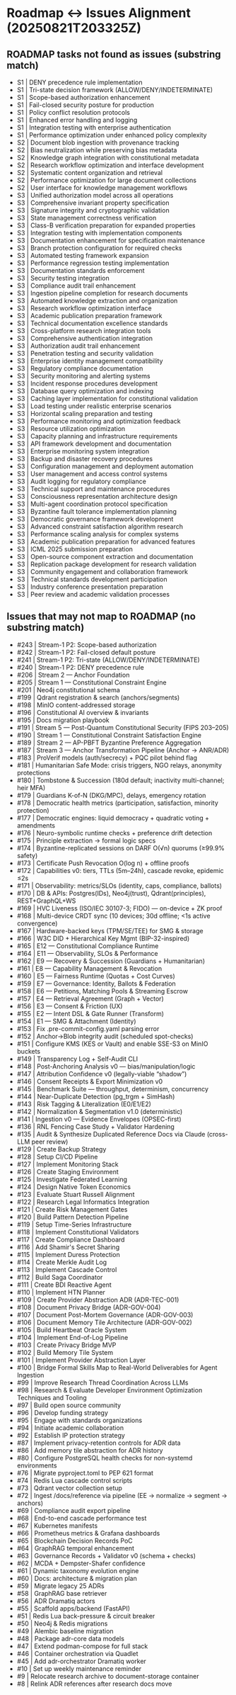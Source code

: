 # Roadmap ↔ Issues Alignment (20250821T203325Z)
## ROADMAP tasks not found as issues (substring match)
- S1 | DENY precedence rule implementation
- S1 | Tri-state decision framework (ALLOW/DENY/INDETERMINATE)
- S1 | Scope-based authorization enhancement
- S1 | Fail-closed security posture for production
- S1 | Policy conflict resolution protocols
- S1 | Enhanced error handling and logging
- S1 | Integration testing with enterprise authentication
- S1 | Performance optimization under enhanced policy complexity
- S2 | Document blob ingestion with provenance tracking
- S2 | Bias neutralization while preserving bias metadata
- S2 | Knowledge graph integration with constitutional metadata
- S2 | Research workflow optimization and interface development
- S2 | Systematic content organization and retrieval
- S2 | Performance optimization for large document collections
- S2 | User interface for knowledge management workflows
- S3 | Unified authorization model across all operations
- S3 | Comprehensive invariant property specification
- S3 | Signature integrity and cryptographic validation
- S3 | State management correctness verification
- S3 | Class-B verification preparation for expanded properties
- S3 | Integration testing with implementation components
- S3 | Documentation enhancement for specification maintenance
- S3 | Branch protection configuration for required checks
- S3 | Automated testing framework expansion
- S3 | Performance regression testing implementation
- S3 | Documentation standards enforcement
- S3 | Security testing integration
- S3 | Compliance audit trail enhancement
- S3 | Ingestion pipeline completion for research documents
- S3 | Automated knowledge extraction and organization
- S3 | Research workflow optimization interface
- S3 | Academic publication preparation framework
- S3 | Technical documentation excellence standards
- S3 | Cross-platform research integration tools
- S3 | Comprehensive authentication integration
- S3 | Authorization audit trail enhancement
- S3 | Penetration testing and security validation
- S3 | Enterprise identity management compatibility
- S3 | Regulatory compliance documentation
- S3 | Security monitoring and alerting systems
- S3 | Incident response procedures development
- S3 | Database query optimization and indexing
- S3 | Caching layer implementation for constitutional validation
- S3 | Load testing under realistic enterprise scenarios
- S3 | Horizontal scaling preparation and testing
- S3 | Performance monitoring and optimization feedback
- S3 | Resource utilization optimization
- S3 | Capacity planning and infrastructure requirements
- S3 | API framework development and documentation
- S3 | Enterprise monitoring system integration
- S3 | Backup and disaster recovery procedures
- S3 | Configuration management and deployment automation
- S3 | User management and access control systems
- S3 | Audit logging for regulatory compliance
- S3 | Technical support and maintenance procedures
- S3 | Consciousness representation architecture design
- S3 | Multi-agent coordination protocol specification
- S3 | Byzantine fault tolerance implementation planning
- S3 | Democratic governance framework development
- S3 | Advanced constraint satisfaction algorithm research
- S3 | Performance scaling analysis for complex systems
- S3 | Academic publication preparation for advanced features
- S3 | ICML 2025 submission preparation
- S3 | Open-source component extraction and documentation
- S3 | Replication package development for research validation
- S3 | Community engagement and collaboration framework
- S3 | Technical standards development participation
- S3 | Industry conference presentation preparation
- S3 | Peer review and academic validation processes

## Issues that may not map to ROADMAP (no substring match)
- #243 | Stream-1 P2: Scope-based authorization
- #242 | Stream-1 P2: Fail-closed default posture
- #241 | Stream-1 P2: Tri-state (ALLOW/DENY/INDETERMINATE)
- #240 | Stream-1 P2: DENY precedence rule
- #206 | Stream 2 — Anchor Foundation
- #205 | Stream 1 — Constitutional Constraint Engine
- #201 | Neo4j constitutional schema
- #199 | Qdrant registration & search (anchors/segments)
- #198 | MinIO content-addressed storage
- #196 | Constitutional AI overview & invariants
- #195 | Docs migration playbook
- #191 | Stream 5 — Post-Quantum Constitutional Security (FIPS 203–205)
- #190 | Stream 1 — Constitutional Constraint Satisfaction Engine
- #189 | Stream 2 — AP-PBFT Byzantine Preference Aggregation
- #187 | Stream 3 — Anchor Transformation Pipeline (Anchor → ANR/ADR)
- #183 | ProVerif models (auth/secrecy) + PQC pilot behind flag
- #181 | Humanitarian Safe Mode: crisis triggers, NGO relays, anonymity protections
- #180 | Tombstone & Succession (180d default; inactivity multi-channel; heir MFA)
- #179 | Guardians K-of-N (DKG/MPC), delays, emergency rotation
- #178 | Democratic health metrics (participation, satisfaction, minority protection)
- #177 | Democratic engines: liquid democracy + quadratic voting + amendments
- #176 | Neuro-symbolic runtime checks + preference drift detection
- #175 | Principle extraction → formal logic specs
- #174 | Byzantine-replicated sessions on DARF O(√n) quorums (≥99.9% safety)
- #173 | Certificate Push Revocation O(log n) + offline proofs
- #172 | Capabilities v0: tiers, TTLs (5m–24h), cascade revoke, epidemic ≤2s
- #171 | Observability: metrics/SLOs (identity, caps, compliance, ballots)
- #170 | DB & APIs: Postgres(IDs), Neo4j(trust), Qdrant(principles), REST+GraphQL+WS
- #169 | HVC Liveness (ISO/IEC 30107-3; FIDO) — on-device + ZK proof
- #168 | Multi-device CRDT sync (10 devices; 30d offline; <1s active convergence)
- #167 | Hardware-backed keys (TPM/SE/TEE) for SMG & storage
- #166 | W3C DID + Hierarchical Key Mgmt (BIP-32-inspired)
- #165 | E12 — Constitutional Compliance Runtime
- #164 | E11 — Observability, SLOs & Performance
- #162 | E9 — Recovery & Succession (Guardians + Humanitarian)
- #161 | E8 — Capability Management & Revocation
- #160 | E5 — Fairness Runtime (Quotas + Cost Curves)
- #159 | E7 — Governance: Identity, Ballots & Federation
- #158 | E6 — Petitions, Matching Pools & Streaming Escrow
- #157 | E4 — Retrieval Agreement (Graph + Vector)
- #156 | E3 — Consent & Friction (UX)
- #155 | E2 — Intent DSL & Gate Runner (Transform)
- #154 | E1 — SMG & Attachment (Identity)
- #153 | Fix .pre-commit-config.yaml parsing error
- #152 | Anchor→Blob integrity audit (scheduled spot-checks)
- #151 | Configure KMS (KES or Vault) and enable SSE-S3 on MinIO buckets
- #149 | Transparency Log + Self-Audit CLI
- #148 | Post-Anchoring Analysis v0 — bias/manipulation/logic
- #147 | Attribution Confidence v0 (legally-viable “shadow”)
- #146 | Consent Receipts & Export Minimization v0
- #145 | Benchmark Suite — throughput, determinism, concurrency
- #144 | Near-Duplicate Detection (pg_trgm + SimHash)
- #143 | Risk Tagging & Literalization (E0/E1/E2)
- #142 | Normalization & Segmentation v1.0 (deterministic)
- #141 | Ingestion v0 — Evidence Envelopes (OPSEC-first)
- #136 | RNL Fencing Case Study + Validator Hardening
- #135 | Audit & Synthesize Duplicated Reference Docs via Claude (cross-LLM peer review)
- #129 | Create Backup Strategy
- #128 | Setup CI/CD Pipeline
- #127 | Implement Monitoring Stack
- #126 | Create Staging Environment
- #125 | Investigate Federated Learning
- #124 | Design Native Token Economics
- #123 | Evaluate Stuart Russell Alignment
- #122 | Research Legal Informatics Integration
- #121 | Create Risk Management Gates
- #120 | Build Pattern Detection Pipeline
- #119 | Setup Time-Series Infrastructure
- #118 | Implement Constitutional Validators
- #117 | Create Compliance Dashboard
- #116 | Add Shamir's Secret Sharing
- #115 | Implement Duress Protection
- #114 | Create Merkle Audit Log
- #113 | Implement Cascade Control
- #112 | Build Saga Coordinator
- #111 | Create BDI Reactive Agent
- #110 | Implement HTN Planner
- #109 | Create Provider Abstraction ADR (ADR-TEC-001)
- #108 | Document Privacy Bridge (ADR-GOV-004)
- #107 | Document Post-Mortem Governance (ADR-GOV-003)
- #106 | Document Memory Tile Architecture (ADR-GOV-002)
- #105 | Build Heartbeat Oracle System
- #104 | Implement End-of-Log Pipeline
- #103 | Create Privacy Bridge MVP
- #102 | Build Memory Tile System
- #101 | Implement Provider Abstraction Layer
- #100 | Bridge Formal Skills Map to Real-World Deliverables for Agent Ingestion
- #99 | Improve Research Thread Coordination Across LLMs
- #98 | Research & Evaluate Developer Environment Optimization Techniques and Tooling
- #97 | Build open source community
- #96 | Develop funding strategy
- #95 | Engage with standards organizations
- #94 | Initiate academic collaboration
- #92 | Establish IP protection strategy
- #87 | Implement privacy-retention controls for ADR data
- #86 | Add memory tile abstraction for ADR history
- #80 | Configure PostgreSQL health checks for non-systemd environments
- #76 | Migrate pyproject.toml to PEP 621 format
- #74 | Redis Lua cascade control scripts
- #73 | Qdrant vector collection setup
- #72 | Ingest /docs/reference via pipeline (EE → normalize → segment → anchors)
- #69 | Compliance audit export pipeline
- #68 | End-to-end cascade performance test
- #67 | Kubernetes manifests
- #66 | Prometheus metrics & Grafana dashboards
- #65 | Blockchain Decision Records PoC
- #64 | GraphRAG temporal enhancement
- #63 | Governance Records + Validator v0 (schema + checks)
- #62 | MCDA + Dempster-Shafer confidence
- #61 | Dynamic taxonomy evolution engine
- #60 | Docs: architecture & migration plan
- #59 | Migrate legacy 25 ADRs
- #58 | GraphRAG base retriever
- #56 | ADR Dramatiq actors
- #55 | Scaffold apps/backend (FastAPI)
- #51 | Redis Lua back-pressure & circuit breaker
- #50 | Neo4j & Redis migrations
- #49 | Alembic baseline migration
- #48 | Package adr-core data models
- #47 | Extend podman-compose for full stack
- #46 | Container orchestration via Quadlet
- #45 | Add adr-orchestrator Dramatiq worker
- #10 | Set up weekly maintenance reminder
- #9 | Relocate research archive to document-storage container
- #8 | Relink ADR references after research docs move
